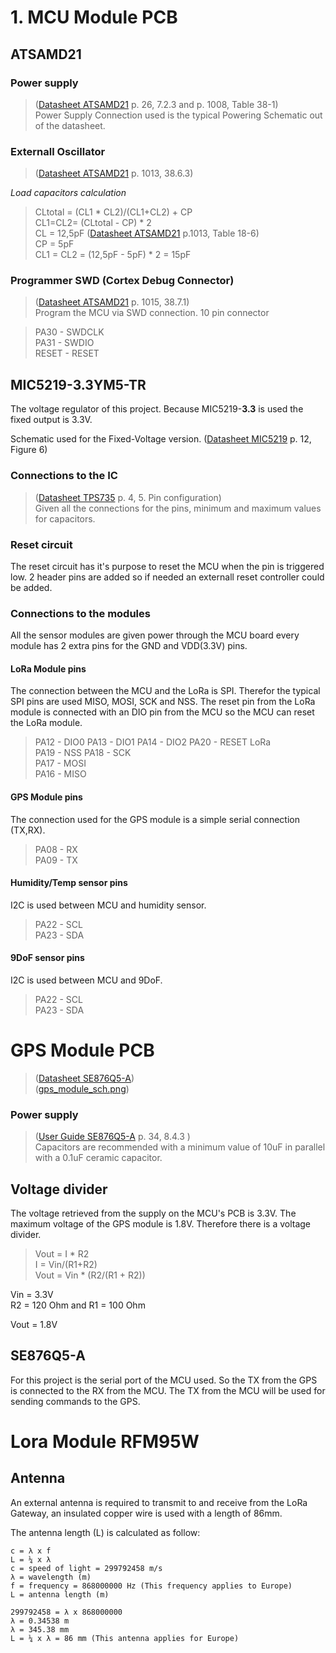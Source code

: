 # 1. MCU Module PCB

## ATSAMD21

### Power supply

> ([Datasheet ATSAMD21](./datasheets/Atmel-42181-SAM-D21_Datasheet.pdf) p. 26, 7.2.3 and p. 1008, Table 38-1)  
> Power Supply Connection used is the typical Powering Schematic out of the datasheet.

### Externall Oscillator

> ([Datasheet ATSAMD21](./datasheets/Atmel-42181-SAM-D21_Datasheet.pdf) p. 1013, 38.6.3)

_Load capacitors calculation_

> CLtotal = (CL1 \* CL2)/(CL1+CL2) + CP  
> CL1=CL2= (CLtotal - CP) \* 2  
> CL = 12,5pF ([Datasheet ATSAMD21](./datasheets/Atmel-42181-SAM-D21_Datasheet.pdf) p.1013, Table 18-6)  
> CP = 5pF  
> CL1 = CL2 = (12,5pF - 5pF) \* 2 = 15pF

### Programmer SWD (Cortex Debug Connector)

> ([Datasheet ATSAMD21](./datasheets/Atmel-42181-SAM-D21_Datasheet.pdf) p. 1015, 38.7.1)  
> Program the MCU via SWD connection. 10 pin connector

> PA30 - SWDCLK  
> PA31 - SWDIO  
> RESET - RESET

## MIC5219-3.3YM5-TR

The voltage regulator of this project. Because MIC5219-**3.3** is used the fixed output is 3.3V.

Schematic used for the Fixed-Voltage version. ([Datasheet MIC5219](./datasheets/mic5219-3_3.pdf) p. 12, Figure 6)

### Connections to the IC

> ([Datasheet TPS735](./datasheets/tps735.pdf) p. 4, 5. Pin configuration)  
> Given all the connections for the pins, minimum and maximum values for capacitors.

### Reset circuit

The reset circuit has it's purpose to reset the MCU when the pin is triggered low. 2 header pins are added so if needed an externall reset controller could be added.

### Connections to the modules

All the sensor modules are given power through the MCU board every module has 2 extra pins for the GND and VDD(3.3V) pins.

#### LoRa Module pins

The connection between the MCU and the LoRa is SPI. Therefor the typical SPI pins are used MISO, MOSI, SCK and NSS. The reset pin from the LoRa module is connected with an DIO pin from the MCU so the MCU can reset the LoRa module.

> PA12 - DIO0
> PA13 - DIO1
> PA14 - DIO2
> PA20 - RESET LoRa  
> PA19 - NSS
> PA18 - SCK  
> PA17 - MOSI  
> PA16 - MISO

#### GPS Module pins

The connection used for the GPS module is a simple serial connection (TX,RX).

> PA08 - RX  
> PA09 - TX

#### Humidity/Temp sensor pins

I2C is used between MCU and humidity sensor.

> PA22 - SCL  
> PA23 - SDA

#### 9DoF sensor pins

I2C is used between MCU and 9DoF.

> PA22 - SCL  
> PA23 - SDA

# GPS Module PCB

> ([Datasheet SE876Q5-A](./datasheets/Telit_SE876Q5-A_Datasheet.pdf))  
> ([gps_module_sch.png](../src/pcb/img/gps_module_sch.png))

### Power supply

> ([User Guide SE876Q5-A](./datasheets/Telit_SE876Q5-A_User_Guide.pdf) p. 34, 8.4.3 )  
> Capacitors are recommended with a minimum value of 10uF in parallel with a 0.1uF ceramic capacitor.

## Voltage divider

The voltage retrieved from the supply on the MCU's PCB is 3.3V. The maximum voltage of the GPS module is 1.8V. Therefore there is a voltage divider.

> Vout = I \* R2  
> I = Vin/(R1+R2)  
> Vout = Vin \* (R2/(R1 + R2))

Vin = 3.3V  
R2 = 120 Ohm and R1 = 100 Ohm

Vout = 1.8V

## SE876Q5-A

For this project is the serial port of the MCU used. So the TX from the GPS is connected to the RX from the MCU.
The TX from the MCU will be used for sending commands to the GPS.

# Lora Module RFM95W

## Antenna

An external antenna is required to transmit to and receive from the LoRa Gateway, an insulated copper wire is used with a length of 86mm.

The antenna length (L) is calculated as follow:

    c = λ x f
    L = ¼ x λ
    c = speed of light = 299792458 m/s
    λ = wavelength (m)
    f = frequency = 868000000 Hz (This frequency applies to Europe)
    L = antenna length (m)

    299792458 = λ x 868000000
    λ = 0.34538 m
    λ = 345.38 mm
    L = ¼ x λ = 86 mm (This antenna applies for Europe)
